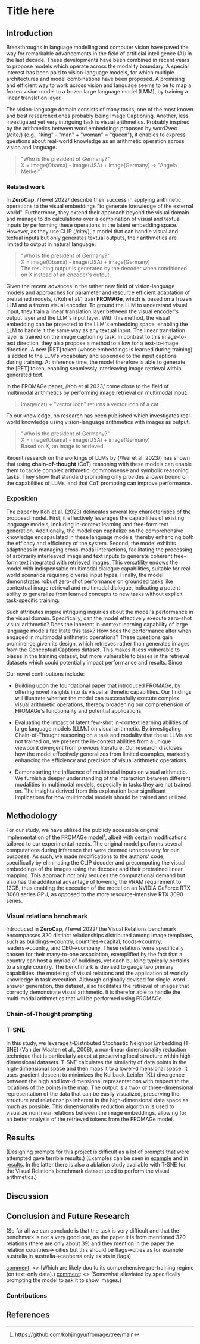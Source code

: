 # Title here

## Introduction

Breakthroughs in language modelling and computer vision have paved the way for remarkable advancements in the field of artificial intelligence (AI) in the last decade. These developments have been combined in recent years to propose models which operate across the modality boundary. A special interest has been paid to vision-language models, for which multiple architectures and model combinations have been proposed. A promising and efficient way to work across vision and language seems to be to map a frozen vision model to a frozen large language model (LMM), by training a linear translation layer.

The vision-language domain consists of many tasks, one of the most known and best researched ones probably being Image Captioning. Another, less investigated yet very intriguing task is visual arithmetics. Probably inspired by the arithmetics between word embeddings proposed by word2vec (/cite/) (e.g., "king" - "man" + "woman" = "queen"), it enables to express questions about real-world knowledge as an arithmetic operation across vision and language.

> "Who is the president of Germany?"\
> X = image(Obama) - image(USA) + image(Germany) &rarr; "Angela Merkel"

### Related work

In **ZeroCap**, /Tewel 2022/ describe their success in applying arithmetic operations to the visual embeddings "to generate knowledge of the external world". Furthermore, they extend their approach beyond the visual domain and manage to do calculations over a combination of visual and textual inputs by performing these operations in the latent embedding space. However, as they use CLIP (/cite/), a model that can handle visual and textual inputs but only generates textual outputs, their arithmetics are limited to output in natural language:

> "Who is the president of Germany?"\
> X = image(Obama) - image(USA) + image(Germany)\
> The resulting output is generated by the decoder when conditioned on X instead of an encoder's output.

Given the recent advances in the rather new field of vision-language models and approaches for parameter and resource efficient adaptation of pretrained models, (/Koh et al/) train **FROMAGe**, which is based on a frozen LLM and a frozen visual encoder. To ground the LLM to understand visual input, they train a linear translation layer between the visual encoder's output layer and the LLM's input layer. With this method, the visual embedding can be projected to the LLM's embedding space, enabling the LLM to handle it the same way as any textual input. The linear translation layer is trained on the image captioning task. In contrast to this image-to-text direction, they also propose a method to allow for a text-to-image direction. A new [RET] token (whose embeddings is learned during training) is added to the LLM's vocabulary and appended to the input captions during training. At inference time, the model therefore is able to generate the [RET] token, enabling seamlessly interleaving image retrieval within generated text.

In the FROMAGe paper, /Koh et al 2023/ come close to the field of multimodal arithmetics by performing image retrieval on multimodal input:

> image(cat) + "vector icon" returns a vector icon of a cat

To our knowledge, no research has been published which investigates real-world knowledge using vision-language arithmetics with images as output.

> "Who is the president of Germany?"\
> X = image(Obama) - image(USA) + image(Germany)\
> Based on X, an image is retrieved.

Recent research on the workings of LLMs by (/Wei et al. 2023/) has shown that using **chain-of-thought** (CoT) reasoning with these models can enable them to tackle complex arithmetic, commonsense and symbolic reasoning tasks. They show that standard prompting only provides a lower bound on the capabilities of LLMs, and that CoT prompting can improve performance.

### Exposition

The paper by Koh et al. ([2023](https://doi.org/10.48550/arXiv.2301.13823)) delineates several key characteristics of the proposed model. First, it effectively leverages the capabilities of existing language models, including in-context learning and free-form text generation. Additionally, the model can capitalize on the comprehensive knowledge encapsulated in these language models, thereby enhancing both the efficacy and efficiency of the system. Second, the model exhibits adaptness in managing cross-modal interactions, facilitating the processing of arbitrarily interleaved image and text inputs to generate coherent free-form text integrated with retrieved images. This versatility endows the model with indispensable multimodal dialogue capabilities, suitable for real-world scenarios requiring diverse input types. Finally, the model demonstrates robust zero-shot performance on grounded tasks like contextual image retrieval and multimodal dialogue, indicating a potent ability to generalize from learned concepts to new tasks without explicit task-specific training.

Such attributes inspire intriguing inquiries about the model's performance in the visual domain. Specifically, can the model effectively execute zero-shot visual arithmetic? Does the inherent in-context learning capability of large language models facilitate this task? How does the performance alter when engaged in multimodal arithmetic operations? These questions gain prominence given its design, which retrieves rather than generates images from the Conceptual Captions dataset. This makes it less vulnerable to biases in the training dataset, but more vulnerable to biases in the retrieval datasets which could potentially impact performance and results. Since 

Our novel contributions include:

- Building upon the foundational paper that introduced FROMAGe, by offering novel insights into its visual arithmetic capabilities. Our findings will illustrate whether the model can successfully execute complex visual arithmetic operations, thereby broadening our comprehension of FROMAGe's functionality and potential applications.

- Evaluating the impact of latent few-shot in-context learning abilities of large language models (LLMs) on visual arithmetic. By investigating Chain-of-Thought reasoning on a task and modality that these LLMs are not trained on, we present the in-context abilities from a unique viewpoint divergent from previous literature. Our research discloses how the model effectively generalizes from limited examples, markedly enhancing the efficiency and precision of visual arithmetic operations.

- Demonstarting the influence of multimodal inputs on visual arithmetic. We furnish a deeper understanding of the interaction between different modalities in multimodal models, especially in tasks they are not trained on. The insights derived from this exploration bear significant implications for how multimodal models should be trained and utilized.

## Methodology

For our study, we have utilized the publicly accessible original implementation of the FROMAGe model[^1], albeit with certain modifications tailored to our experimental needs. The original model performs several computations during inference that were deemed unnecessary for our purposes. As such, we made modifications to the authors' code, specifically by eliminating the CLIP decoder and precomputing the visual embeddings of the images using the decoder and their pretrained linear mapping. This approach not only reduces the computational demand but also has the additional advantage of lowering the VRAM requirement to 12GB, thus enabling the execution of the model on an NVIDIA GeForce RTX 3060 series GPU, as opposed to the more resource-intensive RTX 3090 series.

### Visual relations benchmark

Introduced in **ZeroCap**, /Tewel 2022/ the Visual Relations benchmark encompasses 320 distinct relationships distributed among image templates, such as buildings&rarr;country, countries&rarr;capital, foods&rarr;country, leaders&rarr;country, and CEO&rarr;company. These relations were specifically chosen for their many-to-one association, exemplified by the fact that a country can host a myriad of buildings, yet each building typically pertains to a single country. The benchmark is devised to gauge two primary capabilities: the modeling of visual relations and the application of worldly knowledge in task execution. Although originally devised for single-word answer generation, this dataset, also facilitates the retrieval of images that correctly demonstrate visual arithmetic. It is therefor able to handle the multi-modal arithmetics that will be performed using FROMAGe.


### Chain-of-Thought prompting



### T-SNE

In this study, we leverage t-Distributed Stochastic Neighbor Embedding (T-SNE) (Van der Maaten et al., 2008), a non-linear dimensionality reduction technique that is particularly adept at preserving local structure within high-dimensional datasets. T-SNE calculates the similarity of data points in the high-dimensional space and then maps it to a lower-dimensional space. It uses gradient descent to minimizes the Kullback-Leibler (KL) divergence between the high and low-dimensional representations with respect to the locations of the points in the map. The output is a two- or three-dimensional representation of the data that can be easily visualized, preserving the structure and relationships inherent in the high-dimensional data space as much as possible. This dimensionality reduction algorithm is used to visualize nonlinear relations between the image embeddings, allowing for an better analysis of the retrieved tokens from the FROMAGe model.

## Results

(Designing prompts for this project is difficult as a lot of prompts that were attempted gave terrible results.)
(Examples can be seen in [example](https://github.com/nils2/DL2-ZeroVis/blob/main/demos/example.ipynb) and in [results](https://github.com/nils2/DL2-ZeroVis/blob/main/demos/results.ipynb). In the latter there is also a ablation study available with T-SNE for the Visual Relations benchmark dataset used to perform the visual arithmetics.)

## Discussion



## Conclusion and Future Research

(So far all we can conclude is that the task is very difficult and that the benchmark is not a very good one, as the paper it is from mentioned 320 relations (there are only about 39) and they mention in the paper the relation countries-> cities but this should be flags->cities as for example australia in australia->canberra only exists in flags)

[comment]: <> (Technical limitations specific to FROMAGe:)
[comment]: <> (- does not always generate \[RET\] during inference)
[comment]: <> (- strong bias to produce regular text tokens)
[comment]: <> (Which are likely dou to its comprehensive pre-training regime (on text-only data).)
[comment]: <> (Somewhat alleviated by specifically prompting the model to ask it to show images.)

### Contributions



## References

[^1]: https://github.com/kohjingyu/fromage/tree/main